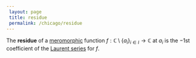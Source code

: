 ```yaml
---
 layout: page
 title: residue
 permalink: /chicago/residue
---
```

The **residue** of a [meromorphic](https://mathgloss.github.io/MathGloss/meromorphic) function $f: \mathbb C\setminus \{a_i\}_{i\in I}\to \mathbb C$ at $a_i$ is the $-1$st coefficient of the [Laurent series](https://mathgloss.github.io/MathGloss/Laurent_series) for $f$.